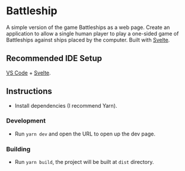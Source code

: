 # Battleship

A simple version of the game Battleships as a web page. Create an application to allow a single human player to play a one-sided game of Battleships against ships placed by the computer. Built with [Svelte](https://svelte.dev/).

## Recommended IDE Setup

[VS Code](https://code.visualstudio.com/) + [Svelte](https://marketplace.visualstudio.com/items?itemName=svelte.svelte-vscode).


## Instructions

* Install dependencies (I recommend Yarn).

### Development

* Run `yarn dev` and open the URL to open up the dev page.

### Building

* Run `yarn build`, the project will be built at `dist` directory.